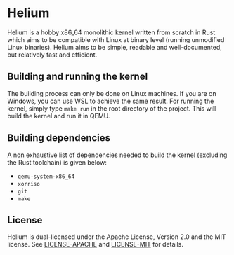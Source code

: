 # Helium

Helium is a hobby x86_64 monolithic kernel written from scratch in Rust which aims to be
compatible with Linux at binary level (running unmodified Linux binaries).
Helium aims to be simple, readable and well-documented, but relatively fast and efficient.

## Building and running the kernel

The building process can only be done on Linux machines. If you are on Windows, you can use WSL to
achieve the same result.
For running the kernel, simply type `make run` in the root directory of the project. This will build the kernel and run it in QEMU.

## Building dependencies
A non exhaustive list of dependencies needed to build the kernel (excluding the Rust toolchain) is given below:
- `qemu-system-x86_64`
- `xorriso`
- `git`
- `make`

## License

Helium is dual-licensed under the Apache License, Version 2.0 and the MIT license.
See [LICENSE-APACHE](LICENSE-APACHE) and [LICENSE-MIT](LICENSE-MIT) for details.
